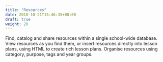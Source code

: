 ```yaml
---
title: "Resources"
date: 2018-10-21T15:46:35+08:00
draft: true
weight: 20
---
```


Find, catalog and share resources within a single school-wide database. View resources as you find them, or insert resources directly into lesson plans, using HTML to create rich lesson plans. Organise resources using category, purpose, tags and year groups.
